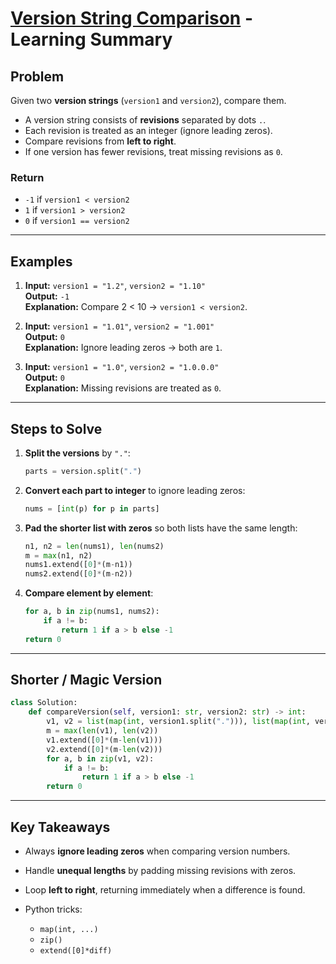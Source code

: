 # [Version String Comparison](https://leetcode.com/problems/compare-version-numbers/description/) - Learning Summary

## Problem
Given two **version strings** (`version1` and `version2`), compare them.  
- A version string consists of **revisions** separated by dots `.`.  
- Each revision is treated as an integer (ignore leading zeros).  
- Compare revisions from **left to right**.  
- If one version has fewer revisions, treat missing revisions as `0`.

### Return
- `-1` if `version1 < version2`  
- `1` if `version1 > version2`  
- `0` if `version1 == version2`  

---

## Examples

1. **Input:** `version1 = "1.2"`, `version2 = "1.10"`  
   **Output:** `-1`  
   **Explanation:** Compare 2 < 10 → `version1 < version2`.

2. **Input:** `version1 = "1.01"`, `version2 = "1.001"`  
   **Output:** `0`  
   **Explanation:** Ignore leading zeros → both are `1`.

3. **Input:** `version1 = "1.0"`, `version2 = "1.0.0.0"`  
   **Output:** `0`  
   **Explanation:** Missing revisions are treated as `0`.

---

## Steps to Solve

1. **Split the versions** by `"."`:  
   ```python
   parts = version.split(".")


2. **Convert each part to integer** to ignore leading zeros:

   ```python
   nums = [int(p) for p in parts]
   ```

3. **Pad the shorter list with zeros** so both lists have the same length:

   ```python
   n1, n2 = len(nums1), len(nums2)
   m = max(n1, n2)
   nums1.extend([0]*(m-n1))
   nums2.extend([0]*(m-n2))
   ```

4. **Compare element by element**:

   ```python
   for a, b in zip(nums1, nums2):
       if a != b:
           return 1 if a > b else -1
   return 0
   ```

---

## Shorter / Magic Version

```python
class Solution:
    def compareVersion(self, version1: str, version2: str) -> int:
        v1, v2 = list(map(int, version1.split("."))), list(map(int, version2.split(".")))
        m = max(len(v1), len(v2))
        v1.extend([0]*(m-len(v1)))
        v2.extend([0]*(m-len(v2)))
        for a, b in zip(v1, v2):
            if a != b:
                return 1 if a > b else -1
        return 0
```

---

## Key Takeaways

* Always **ignore leading zeros** when comparing version numbers.
* Handle **unequal lengths** by padding missing revisions with zeros.
* Loop **left to right**, returning immediately when a difference is found.
* Python tricks:

  * `map(int, ...)`
  * `zip()`
  * `extend([0]*diff)`

